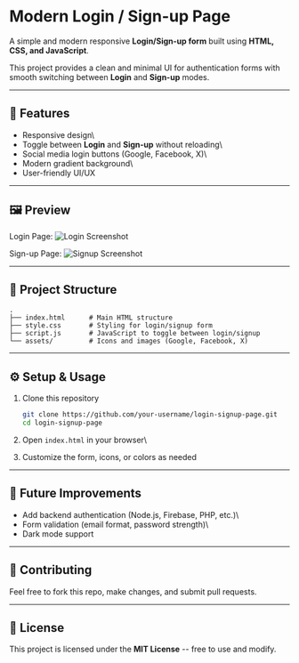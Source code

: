 # Modern Login / Sign-up Page

A simple and modern responsive **Login/Sign-up form** built using
**HTML, CSS, and JavaScript**.

This project provides a clean and minimal UI for authentication forms
with smooth switching between **Login** and **Sign-up** modes.

------------------------------------------------------------------------

## 🚀 Features

-   Responsive design\
-   Toggle between **Login** and **Sign-up** without reloading\
-   Social media login buttons (Google, Facebook, X)\
-   Modern gradient background\
-   User-friendly UI/UX

------------------------------------------------------------------------

## 🖼️ Preview

Login Page:
![Login Screenshot](./assets/login-preview.png)

Sign-up Page:
![Signup Screenshot](./assets/signup-preview.png)

------------------------------------------------------------------------

## 📂 Project Structure

    .
    ├── index.html      # Main HTML structure
    ├── style.css       # Styling for login/signup form
    ├── script.js       # JavaScript to toggle between login/signup
    └── assets/         # Icons and images (Google, Facebook, X)

------------------------------------------------------------------------

## ⚙️ Setup & Usage

1.  Clone this repository

    ``` bash
    git clone https://github.com/your-username/login-signup-page.git
    cd login-signup-page
    ```

2.  Open `index.html` in your browser\

3.  Customize the form, icons, or colors as needed

------------------------------------------------------------------------

## 📌 Future Improvements

-   Add backend authentication (Node.js, Firebase, PHP, etc.)\
-   Form validation (email format, password strength)\
-   Dark mode support

------------------------------------------------------------------------

## 🤝 Contributing

Feel free to fork this repo, make changes, and submit pull requests.

------------------------------------------------------------------------

## 📜 License

This project is licensed under the **MIT License** -- free to use and
modify.
